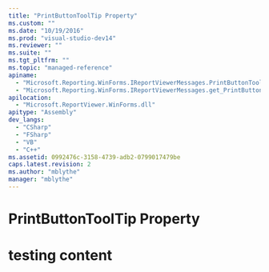 ```yaml
---
title: "PrintButtonToolTip Property"
ms.custom: ""
ms.date: "10/19/2016"
ms.prod: "visual-studio-dev14"
ms.reviewer: ""
ms.suite: ""
ms.tgt_pltfrm: ""
ms.topic: "managed-reference"
apiname: 
  - "Microsoft.Reporting.WinForms.IReportViewerMessages.PrintButtonToolTip"
  - "Microsoft.Reporting.WinForms.IReportViewerMessages.get_PrintButtonToolTip"
apilocation: 
  - "Microsoft.ReportViewer.WinForms.dll"
apitype: "Assembly"
dev_langs: 
  - "CSharp"
  - "FSharp"
  - "VB"
  - "C++"
ms.assetid: 0992476c-3158-4739-adb2-0799017479be
caps.latest.revision: 2
ms.author: "mblythe"
manager: "mblythe"
---
```

# PrintButtonToolTip Property
# testing content